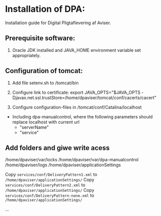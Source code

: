 Installation of DPA:
===

Installation guide for Digital Pligtaflevering af Aviser.

Prerequisite software:
---

1) Oracle JDK installed and JAVA_HOME environment variable set appropriately.

Configuration of tomcat:
---
1) Add file setenv.sh to /tomcat/bin

2) Configure link to certificate: export JAVA_OPTS="$JAVA_OPTS -Djavax.net.ssl.trustStore=/home/dpaviser/tomcat/conf/cacerts/cacert"

3) Configure configuration-files in /tomcat/conf/Catalina/localhost
  - Including dpa-manualcontrol, where the following parameters should replace localhost with current url
     - "serverName"
     - "service"


Add folders and giwe write acess
---
/home/dpaviser/var/locks
/home/dpaviser/var/dpa-manualcontrol
/home/dpaviser/logs
/home/dpaviser/applicationSettings


Copy `services/conf/DeliveryPattern1.xml` to `/home/dpaviser/applicationSettings/`
Copy `services/conf/DeliveryPattern2.xml` to `/home/dpaviser/applicationSettings/`
Copy `services/conf/DeliveryPattern-none.xml` to `/home/dpaviser/applicationSettings/`


...




